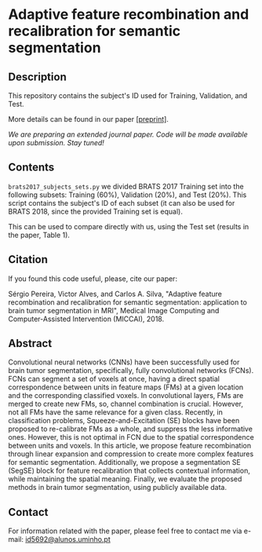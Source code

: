 # Adaptive feature recombination and recalibration for semantic segmentation

## Description

This repository contains the subject's ID used for Training, Validation, and Test.

More details can be found in our paper [[preprint]](https://arxiv.org/pdf/1806.02318.pdf).

*We are preparing an extended journal paper. Code will be made available upon submission. Stay tuned!*

## Contents

```brats2017_subjects_sets.py``` we divided BRATS 2017 Training set into the following subsets: Training (60%), Validation (20%), and Test (20%). This script contains the subject's ID of each subset (it can also be used for BRATS 2018, since the provided Training set is equal).

This can be used to compare directly with us, using the Test set (results in the paper, Table 1).


## Citation

If you found this code useful, please, cite our paper:

Sérgio Pereira, Victor Alves, and Carlos A. Silva, "Adaptive feature recombination and recalibration for semantic segmentation: application to brain tumor segmentation in MRI", Medical Image Computing and Computer-Assisted Intervention (MICCAI), 2018.


## Abstract

Convolutional neural networks (CNNs) have been successfully used for brain tumor segmentation, specifically, fully convolutional networks (FCNs). FCNs can segment a set of voxels at once, having a direct spatial correspondence between units in feature maps (FMs) at a given location and the corresponding classified voxels. In convolutional layers, FMs are merged to create new FMs, so, channel combination is crucial. However, not all FMs have the same relevance for a given class. Recently, in classification problems, Squeeze-and-Excitation (SE) blocks have been proposed to re-calibrate FMs as a whole, and suppress the less informative ones. However, this is not optimal in FCN due to the spatial correspondence between units and voxels. In this article, we propose feature recombination through linear expansion and compression to create more complex features for semantic segmentation. Additionally, we propose a segmentation SE (SegSE) block for feature recalibration that collects contextual information, while maintaining the spatial meaning. Finally, we evaluate the proposed methods in brain tumor segmentation, using publicly available data.


## Contact
For information related with the paper, please feel free to contact me via e-mail: id5692@alunos.uminho.pt

